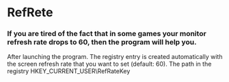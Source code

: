 # RefRete
<h3>If you are tired of the fact that in some games your monitor refresh rate drops to 60, then the program will help you. </h3>

After launching the program. The registry entry is created automatically with the screen refresh rate that you want to set (default: 60). The path in the registry HKEY_CURRENT_USER\RefRateKey


